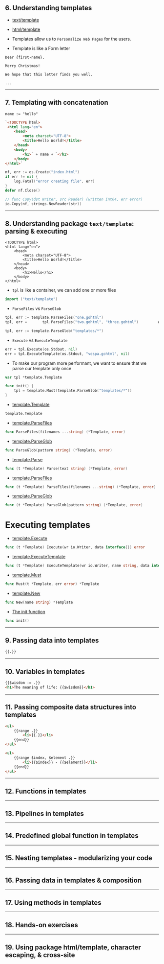 ## 6. Understanding templates

* [text/template](https://pkg.go.dev/text/template)
* [html/template](https://pkg.go.dev/html/template)

* Templates allow us to `Personalize Web Pages` for the users.

* Template is like a Form letter
```
Dear {first-name},

Merry Christmas!

We hope that this letter finds you well.

...
```

***

## 7. Templating with concatenation

```
name := "hello"
```

```html
`<!DOCTYPE html>
 <html lang="en">
	<head>
	    <meta charset="UTF-8">
	    <title>Hello World!</title>
	</head>
	<body>
	    <h1>` + name + `</h1>
	</body>
</html>`
```

```go
nf, err := os.Create("index.html")
if err != nil {
    log.Fatal("error creating file", err)
}
defer nf.Close()

// func Copy(dst Writer, src Reader) (written int64, err error)
io.Copy(nf, strings.NewReader(str))
```
***

## 8. Understanding package `text/template`: parsing & executing

```gohtml
<!DOCTYPE html>
<html lang="en">
    <head>
        <meta charset="UTF-8">
        <title>Hello World!</title>
    </head>
    <body>
        <h1>Hello</h1>
    </body>
</html>
```

* `tpl` is like a container, we can add one or more files

```go
import ("text/template")
```

* `ParseFiles` vs `ParseGlob`
```go
tpl, err := template.ParseFiles("one.gohtml")
tpl, err =       tpl.ParseFiles("two.gohtml", "three.gohtml")         # We can add more files to `tpl` container

tpl, err := template.ParseGlob("templates/*")
```

* `Execute` vs `ExecuteTemplate`
```go
err = tpl.Execute(os.Stdout, nil)
err = tpl.ExecuteTemplate(os.Stdout, "vespa.gohtml", nil)
```

* To make our program more performant, we want to ensure that we parse our template only once

```go
var tpl *template.Template

func init() {
    tpl = template.Must(template.ParseGlob("templates/*"))
}
```

* [template.Template](https://godoc.org/text/template#Template)
```go
template.Template
```

* [template.ParseFiles](https://godoc.org/text/template#ParseFiles)
```go
func ParseFiles(filenames ...string) (*Template, error)
```

* [template.ParseGlob](https://godoc.org/text/template#ParseGlob)
```go
func ParseGlob(pattern string) (*Template, error)
```

* [template.Parse](https://godoc.org/text/template#Template.Parse)
```go
func (t *Template) Parse(text string) (*Template, error)
```

* [template.ParseFiles](https://godoc.org/text/template#Template.ParseFiles)
```go
func (t *Template) ParseFiles(filenames ...string) (*Template, error)
```

* [template.ParseGlob](https://godoc.org/text/template#Template.ParseGlob)
```go
func (t *Template) ParseGlob(pattern string) (*Template, error)
```

# Executing templates

* [template.Execute](https://godoc.org/text/template#Template.Execute)
```go
func (t *Template) Execute(wr io.Writer, data interface{}) error
```

* [template.ExecuteTemplate](https://godoc.org/text/template#Template.ExecuteTemplate)
```go
func (t *Template) ExecuteTemplate(wr io.Writer, name string, data interface{}) error
```


* [template.Must](https://godoc.org/text/template#Must)
```go
func Must(t *Template, err error) *Template
```

* [template.New](https://godoc.org/text/template#New)
```go
func New(name string) *Template
```

* [The init function](https://golang.org/doc/effective_go.html#init)
```go
func init()
```

***

## 9. Passing data into templates

```html
{{.}}
```

***

## 10. Variables in templates

```html
{{$wisdom := .}}
<h1>The meaning of life: {{$wisdom}}</h1>
```
***

## 11. Passing composite data structures into templates


```html
<ul>
    {{range .}}
        <li>{{.}}</li>
    {{end}}
</ul>
```

```html
<ul>
    {{range $index, $element .}}
        <li>{{$index}} - {{$element}}</li>
    {{end}}
</ul>
```

***

## 12. Functions in templates

***

## 13. Pipelines in templates

***

## 14. Predefined global function in templates

***

## 15. Nesting templates - modularizing your code

***

## 16. Passing data in templates & composition

***

## 17. Using methods in templates

***

## 18. Hands-on exercises

***

## 19. Using package html/template, character escaping, & cross-site
